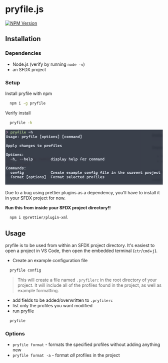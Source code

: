 # pryfile.js

[![NPM Version](http://img.shields.io/npm/v/pryfile)](https://www.npmjs.org/package/pryfile)

## Installation

### Dependencies

-   Node.js (verify by running `node -v`)
-   an SFDX project

### Setup

Install pryfile with npm

```bash
  npm i -g pryfile
```

Verify install

```bash
  pryfile -h
```

!["pryfile -h" terminal output](images/screen-pryfile-h.png)

Due to a bug using prettier plugins as a dependency, you'll have to install it in your SFDX project for now.

**Run this from inside your SFDX project directory!!**

```bash
  npm i @prettier/plugin-xml
```

## Usage

pryfile is to be used from within an SFDX project directory. It's easiest to open a project in VS Code, then open the embedded terminal (`ctr`/`cmd`+`j`).

-   Create an example configuration file

```bash
  pryfile config
```

> This will create a file named `.pryfilerc` in the root directory of your project. It will include all of the profiles found in the project, as well as example formatting.

-   add fields to be added/overwritten to `.pryfilerc`
-   list only the profiles you want modified
-   run pryfile

```bash
  pryfile
```

### Options

-   `pryfile format` - formats the specified profiles without adding anything new
-   `pryfile format -a` - format _all_ profiles in the project
